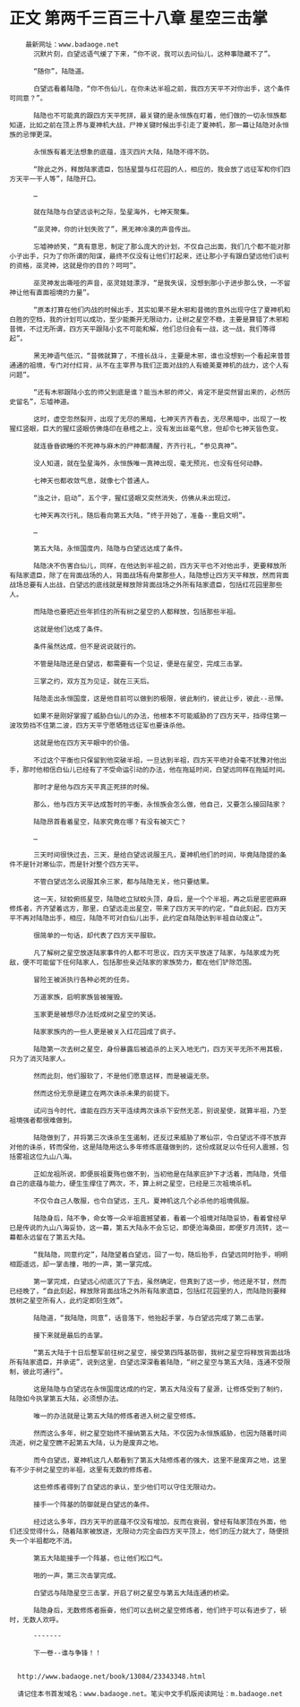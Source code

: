 # 正文 第两千三百三十八章 星空三击掌
        最新网址：www.badaoge.net
          沉默片刻，白望远语气缓了下来，“你不说，我可以去问仙儿，这种事隐藏不了”。
      
          “随你”，陆隐道。
      
          白望远看着陆隐，“你不伤仙儿，在你未达半祖之前，我四方天平不对你出手，这个条件可同意？”。
      
          陆隐也不可能真的跟四方天平死拼，最关键的是永恒族在盯着，他们做的一切永恒族都知道，比如之前在顶上界与夏神机大战，尸神关键时候出手引走了夏神机，那一幕让陆隐对永恒族的忌惮更深。
      
          永恒族有着无法想象的底蕴，连灭四片大陆，陆隐不得不防。
      
          “除此之外，释放陆家遗臣，包括星盟与红花园的人，相应的，我会放了远征军和你们四方天平一干人等”，陆隐开口。
      
          …
      
          就在陆隐与白望远谈判之际，坠星海外，七神天聚集。
      
          “巫灵神，你的计划失败了”，黑无神冷漠的声音传出。
      
          忘墟神娇笑，“真有意思，制定了那么庞大的计划，不仅自己出面，我们几个都不能对那小子出手，只为了你所谓的阳谋，最终不仅没有让他们打起来，还让那小子有跟白望远他们谈判的资格，巫灵神，这就是你的目的？呵呵”。
      
          巫灵神发出嘶哑的声音，巫灵娃娃漂浮，“是我失误，没想到那小子进步那么快，一不留神让他有直面祖境的力量”。
      
          “原本打算在他们内战的时候出手，其实如果不是木邪和昔微的意外出现守住了夏神机和白胜的空档，我的计划可以成功，至少能撕开无限动力，让树之星空不稳，主要是算错了木邪和昔微，不过无所谓，四方天平跟陆小玄不可能和解，他们总归会有一战，这一战，我们等得起”。
      
          黑无神语气低沉，“昔微就算了，不擅长战斗，主要是木邪，谁也没想到一个看起来普普通通的祖境，专门对付红背，从不在主宰界与我们正面对战的人有媲美夏神机的战力，这个人有问题”。
      
          “还有木邪跟陆小玄的师父到底是谁？能当木邪的师父，肯定不是突然冒出来的，必然历史留名”，忘墟神道。
      
          这时，虚空忽然裂开，出现了无尽的黑暗，七神天齐齐看去，无尽黑暗中，出现了一枚猩红竖眼，巨大的猩红竖眼仿佛烙印在悬棺之上，没有发出丝毫气息，但却令七神天皆色变。
      
          就连昏昏欲睡的不死神与麻木的尸神都清醒，齐齐行礼，“参见真神”。
      
          没人知道，就在坠星海外，永恒族唯一真神出现，毫无预兆，也没有任何动静。
      
          七神天也都收敛气息，就像七个普通人。
      
          “浊之计，启动”，五个字，猩红竖眼又突然消失，仿佛从未出现过。
      
          七神天再次行礼，随后看向第五大陆，“终于开始了，准备--重启文明”。
      
          …
      
          第五大陆，永恒国度内，陆隐与白望远达成了条件。
      
          陆隐决不伤害白仙儿，同样，在他达到半祖之前，四方天平也不对他出手，更要释放所有陆家遗臣，除了在背面战场的人，背面战场有舟棠那些人，陆隐想让四方天平释放，然而背面战场总要有人出战，白望远的底线就是释放除背面战场之外所有陆家遗臣，包括红花园里那些人。
      
          而陆隐也要把近些年抓住的所有树之星空的人都释放，包括那些半祖。
      
          这就是他们达成了条件。
      
          条件虽然达成，但不是说说就行的。
      
          不管是陆隐还是白望远，都需要有一个见证，便是在星空，完成三击掌。
      
          三掌之约，双方互为见证，就在三天后。
      
          陆隐走出永恒国度，这是他目前可以做到的极限，彼此制约，彼此让步，彼此--忌惮。
      
          如果不是刚好掌握了威胁白仙儿的办法，他根本不可能威胁的了四方天平，挡得住第一波攻势挡不住第二波，四方天平宁愿牺牲远征军也要诛杀他。
      
          这就是他在四方天平眼中的价值。
      
          不过这个平衡也只保留到他突破半祖，一旦达到半祖，四方天平绝对会毫不犹豫对他出手，那时他相信白仙儿已经有了不受命运引动的办法，他在拖延时间，白望远同样在拖延时间。
      
          那时才是他与四方天平真正死拼的时候。
      
          那么，他与四方天平达成暂时的平衡，永恒族会怎么做，他自己，又要怎么接回陆家？
      
          陆隐昂首看着星空，陆家究竟在哪？有没有被灭亡？
      
          …
      
          三天时间很快过去，三天，是给白望远说服王凡，夏神机他们的时间，毕竟陆隐提的条件不是针对寒仙宗，而是针对整个四方天平。
      
          不管白望远怎么说服其余三家，都与陆隐无关，他只要结果。
      
          这一天，狱蛟俯揽星空，陆隐屹立狱蛟头顶，身后，是一个个半祖，再之后是密密麻麻修炼者，齐齐望着远方，那里，白望远走出星空，带来了四方天平的约定，“自此刻起，四方天平不再对陆隐出手，相应，陆隐不可对白仙儿出手，此约定自陆隐达到半祖自动废止”。
      
          很简单的一句话，却代表了四方天平服软。
      
          凡了解树之星空放逐陆家事件的人都不可思议，四方天平放逐了陆家，与陆家成为死敌，便不可能留下任何陆家人，包括那些亲近陆家的家族势力，都在他们铲除范围。
      
          冒险王被派执行各种必死的任务。
      
          万道家族，启明家族皆被摧毁。
      
          玉家更是被想尽办法贬成树之星空的笑话。
      
          陆家家族内的一些人更是被关入红花园成了疯子。
      
          陆隐第一次去树之星空，身份暴露后被追杀的上天入地无门，四方天平无所不用其极，只为了消灭陆家人。
      
          然而此刻，他们服软了，不是他们愿意这样，而是被逼无奈。
      
          然而这份无奈是建立在两次诛杀未果的前提下。
      
          试问当今时代，谁能在四方天平连续两次诛杀下安然无恙，别说星使，就算半祖，乃至祖境强者都很难做到。
      
          陆隐做到了，并将第三次诛杀生生遏制，还反过来威胁了寒仙宗，令白望远不得不放弃对他的诛杀，转而保他，这是陆隐用这么多年修炼底蕴做到的，这份成就足以令任何人震撼，包括雾祖这位九山八海。
      
          正如龙祖所说，即便辰祖夏殇也做不到，当初他是在陆家庇护下才活着，而陆隐，凭借自己的底蕴与能力，硬生生撑住了两次，不，算上树之星空，已经是三次祖境杀机。
      
          不仅令自己人敬服，也令白望远，王凡，夏神机这几个必杀他的祖境佩服。
      
          陆隐身后，陆不争，命女等一众半祖震撼望着，看着一个祖境对陆隐妥协，看着曾经早已是传说的九山八海妥协，这一幕，第五大陆永不会忘记，即便沧海桑田，即便岁月流转，这一幕都永远留在了第五大陆。
      
          “我陆隐，同意约定”，陆隐望着白望远，回了一句，随后抬手，白望远同时抬手，明明相距遥远，却一掌击撞，啪的一声，第一掌完成。
      
          第一掌完成，白望远心彻底沉了下去，虽然确定，但真到了这一步，他还是不甘，然而已经晚了，“自此刻起，释放除背面战场之外所有陆家遗臣，包括红花园里的人，而陆隐则要释放树之星空所有人，此约定即刻生效”。
      
          陆隐道，“我陆隐，同意”，话音落下，他抬起手掌，与白望远完成了第二击掌。
      
          接下来就是最后的击掌。
      
          “第五大陆于十日后整军前往树之星空，接受第四阵基防御，我树之星空将释放背面战场所有陆家遗臣，并承诺”，说到这里，白望远深深看着陆隐，“树之星空与第五大陆，连通不受限制，彼此可通行”。
      
          这是陆隐与白望远在永恒国度达成的约定，第五大陆没有了星源，让修炼受到了制约，陆隐如今执掌第五大陆，必须想办法。
      
          唯一的办法就是让第五大陆的修炼者进入树之星空修炼。
      
          然而这么多年，树之星空始终不接纳第五大陆，不仅因为永恒族威胁，也因为随着时间流逝，树之星空瞧不起第五大陆，认为是废弃之地。
      
          而今白望远，夏神机这几人都看到了第五大陆修炼者的强大，这里不是废弃之地，这里有不少于树之星空的半祖，这里有无数的修炼者。
      
          这些修炼者得到了白望远的承认，至少他们可以守住无限动力。
      
          接手一个阵基的防御就是白望远的条件。
      
          经过这么多年，四方天平的底蕴不仅没有增加，反而在衰弱，曾经有陆家顶在外面，他们还没觉得什么，随着陆家被放逐，无限动力完全由四方天平顶上，他们的压力就大了，随便损失一个半祖都吃不消。
      
          第五大陆能接手一个阵基，也让他们松口气。
      
          啪的一声，第三次击掌完成。
      
          白望远与陆隐星空三击掌，开启了树之星空与第五大陆连通的桥梁。
      
          陆隐身后，无数修炼者振奋，他们可以去树之星空修炼者，他们终于可以有进步了，顿时，无数人欢呼。
      
          -------
      
          下一卷--谁与争锋！！
      
      
      http://www.badaoge.net/book/13084/23343348.html
      
      请记住本书首发域名：www.badaoge.net。笔尖中文手机版阅读网址：m.badaoge.net